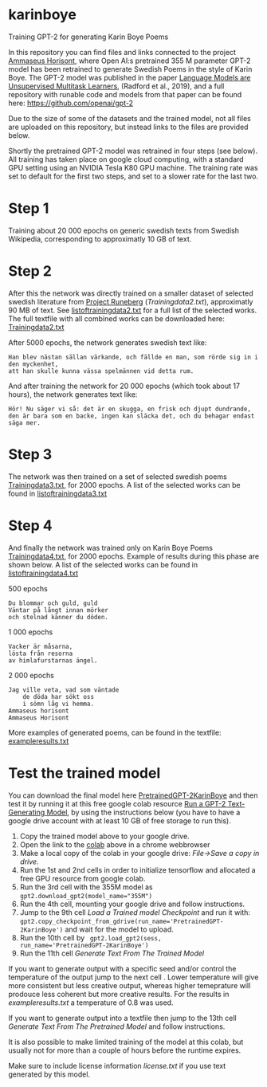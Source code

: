 # karinboye
Training GPT-2 for generating Karin Boye Poems

In this repository you can find files and links connected to the project <a href="http://www.svenskscifi.se/ammaseus.html">Ammaseus Horisont</a>, where Open AI:s pretrained 355 M parameter GPT-2 model has been retrained to generate Swedish Poems in the style of Karin Boye. The GPT-2 model was published in the paper <a href="https://d4mucfpksywv.cloudfront.net/better-language-models/language-models.pdf">Language Models are Unsupervised Multitask Learners</a>, (Radford et al., 2019), and a full repository with runable code and models from that paper can be found here: https://github.com/openai/gpt-2

Due to the size of some of the datasets and the trained model, not all files are uploaded on this repository, but instead links to the files are provided below.

Shortly the pretrained GPT-2 model was retrained in four steps (see below). All training has taken place on google cloud computing, with a standard GPU setting using an NVIDIA Tesla K80 GPU machine. The training rate was set to default for the first two steps, and set to a slower rate for the last two.

# Step 1

Training about 20 000 epochs on generic swedish texts from Swedish Wikipedia, corresponding to approximatly 10 GB of text.


# Step 2

After this the network was directly trained on a smaller dataset of selected swedish literature from <a href="http://runeberg.org">Project Runeberg</a> (<i>Trainingdata2.txt</i>), approximatly 90 MB of text. See <a href="https://github.com/svenskscifi/karinboye/blob/master/listoftrainingdata2.txt">listoftrainingdata2.txt</a> for a full list of the selected works. The full textfile with all combined works can be downloaded here: <a href="Trainingdata2.txt">Trainingdata2.txt</a>

After 5000 epochs, the network generates swedish text like:

  	Han blev nästan sällan värkande, och fällde en man, som rörde sig in i den myckenhet, 
  	att han skulle kunna vässa spelmännen vid detta rum.

And after training the network for 20 000 epochs (which took about 17 hours), the network generates text like:

	Hör! Nu säger vi så: det är en skugga, en frisk och djupt dundrande, 
  	den är bara som en backe, ingen kan släcka det, och du behagar endast säga mer.


# Step 3

The network was then trained on a set of selected swedish poems <a href="https://github.com/svenskscifi/karinboye/blob/master/Trainingdata3.txt">Trainingdata3.txt</a>, for 2000 epochs. A list of the selected works can be found in <a href="https://github.com/svenskscifi/karinboye/blob/master/listoftrainingdata3.txt">listoftrainingdata3.txt</a>


# Step 4

And finally the network was trained only on Karin Boye Poems <a href="https://github.com/svenskscifi/karinboye/blob/master/Trainingdata4.txt">Trainingdata4.txt</a>, for 2000 epochs.
Example of results during this phase are shown below. A list of the selected works can be found in <a href="https://github.com/svenskscifi/karinboye/blob/master/listoftrainingdata4.txt">listoftrainingdata4.txt</a>


500 epochs

  	Du blommar och guld, guld 
  	Väntar på långt innan mörker 
  	och stelnad känner du döden. 

1 000 epochs

	Vacker är måsarna, 
  	lösta från resorna
  	av himlafurstarnas ängel.

2 000 epochs

	Jag ville veta, vad som väntade
       	de döda har sökt oss
       	i sömn låg vi hemma. 
  	Ammaseus horisont 
  	Ammaseus Horisont
  
  
  
More examples of generated poems, can be found in the textfile: <a href="https://github.com/svenskscifi/karinboye/blob/master/exampleresults.txt">exampleresults.txt</a>
 
 

 
 # Test the trained model
 
You can download the final model here <a href="">PretrainedGPT-2KarinBoye</a> and then test it by running it at this free google colab resource <a href="https://colab.research.google.com/drive/1VLG8e7YSEwypxU-noRNhsv5dW4NfTGce">Run a GPT-2 Text-Generating Model</a>, by using the instructions below (you have to have a google drive account with at least 10 GB of free storage to run this).

1. Copy the trained model above to your google drive.
2. Open the link to the <a href="https://colab.research.google.com/drive/1VLG8e7YSEwypxU-noRNhsv5dW4NfTGce">colab</a> above in a chrome webbrowser
2. Make a local copy of the colab in your google drive: <i>File->Save a copy in drive</i>.
3. Run the 1st and 2nd cells in order to initialize tensorflow and allocated a free GPU resource from google colab.
4. Run the 3rd cell with the 355M model as <code>gpt2.download_gpt2(model_name="355M")</code>
5. Run the 4th cell, mounting your google drive and follow instructions.
6. Jump to the 9th cell <i>Load a Trained model Checkpoint</i> and run it with:
<code>gpt2.copy_checkpoint_from_gdrive(run_name='PretrainedGPT-2KarinBoye')</code> and wait for the model to upload.
7. Run the 10th cell by <code> gpt2.load_gpt2(sess, run_name='PretrainedGPT-2KarinBoye')</code>
8. Run the 11th cell <i>Generate Text From The Trained Model</i>

If you want to generate output with a specific seed and/or control the temperature of the output jump to the next cell <i></i>. Lower temperature will give more consistent but less creative output, whereas higher temeprature will prodouce less coherent but more creative results. For the results in <i>exampleresults.txt</i> a temperature of 0.8 was used.

If you want to generate output into a textfile then jump to the 13th cell <i>Generate Text From The Pretrained Model</i> and follow instructions.

It is also possible to make limited training of the model at this colab, but usually not for more than a couple of hours before the runtime expires.

Make sure to include license information <i>license.txt</i> if you use text generated by this model.






